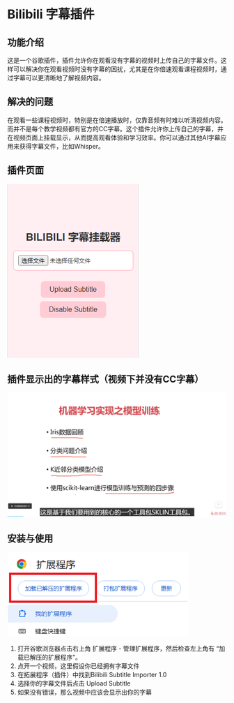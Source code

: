 # Bilibili 字幕插件

## 功能介绍

这是一个谷歌插件，插件允许你在观看没有字幕的视频时上传自己的字幕文件。这样可以解决你在观看视频时没有字幕的困扰，尤其是在你倍速观看课程视频时，通过字幕可以更清晰地了解视频内容。

## 解决的问题

在观看一些课程视频时，特别是在倍速播放时，仅靠音频有时难以听清视频内容。而并不是每个教学视频都有官方的CC字幕。这个插件允许你上传自己的字幕，并在视频页面上挂载显示，从而提高观看体验和学习效率。你可以通过其他AI字幕应用来获得字幕文件，比如Whisper。

## 插件页面
![install](./images/GUI.png)

## 插件显示出的字幕样式（视频下并没有CC字幕）
![install](./images/preview.png)

## 安装与使用
![install](./images/install.png)
1. 打开谷歌浏览器点击右上角 扩展程序 - 管理扩展程序，然后检查左上角有 “加载已解压的扩展程序”。
2. 点开一个视频，这里假设你已经拥有字幕文件
3. 在拓展程序（插件）中找到Bilibili Subtitle Importer 1.0
4. 选择你的字幕文件后点击 Upload Subtitle
5. 如果没有错误，那么视频中应该会显示出你的字幕